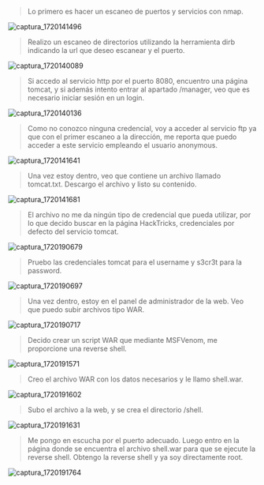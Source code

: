 >Lo primero es hacer un escaneo de puertos y servicios con nmap.

![captura_1720141496](https://github.com/user-attachments/assets/c9649731-4a99-45d8-9e56-47c051b349a3)
>Realizo un escaneo de directorios utilizando la herramienta dirb indicando la url que deseo escanear y el puerto.

![captura_1720140089](https://github.com/user-attachments/assets/36a20841-2e3a-44f2-a62f-23891586a98c)
>Si accedo al servicio http por el puerto 8080, encuentro una página tomcat, y si además intento entrar al apartado /manager, veo que es necesario iniciar sesión en un login.

![captura_1720140136](https://github.com/user-attachments/assets/e3b161df-4cc0-4065-9bf8-3153632e7662)
>Como no conozco ninguna credencial, voy a acceder al servicio ftp ya que con el primer escaneo a la dirección, me reporta que puedo acceder a este servicio empleando el usuario anonymous.

![captura_1720141641](https://github.com/user-attachments/assets/26300e34-ceaf-4be9-a862-d3fb3f950165)
>Una vez estoy dentro, veo que contiene un archivo llamado tomcat.txt.
>Descargo el archivo y listo su contenido.

![captura_1720141681](https://github.com/user-attachments/assets/03dd5bc7-6c26-4982-869c-29439b48c37a)
>El archivo no me da ningún tipo de credencial que pueda utilizar, por lo que decido buscar en la página HackTricks, credenciales por defecto del servicio tomcat.

![captura_1720190679](https://github.com/user-attachments/assets/9723f42b-c6c5-4629-bd50-37fa0e0cff09)
>Pruebo las credenciales tomcat para el username y s3cr3t para la password.

![captura_1720190697](https://github.com/user-attachments/assets/8596a9ab-3624-41a5-8e36-f8983639650d)
>Una vez dentro, estoy en el panel de administrador de la web. Veo que puedo subir archivos tipo WAR.

![captura_1720190717](https://github.com/user-attachments/assets/a22716c8-636d-45dc-8832-cd0548e3e06a)
>Decido crear un script WAR que mediante MSFVenom, me proporcione una reverse shell.

![captura_1720191571](https://github.com/user-attachments/assets/7b7e723b-37c8-4873-a6e7-12799f77e373)
>Creo el archivo WAR con los datos necesarios y le llamo shell.war.

![captura_1720191602](https://github.com/user-attachments/assets/f87399d5-46cc-4600-a5e6-2c63173ec5cb)
>Subo el archivo a la web, y se crea el directorio /shell.

![captura_1720191631](https://github.com/user-attachments/assets/1c0724ab-e1d1-4678-b320-9c619f6e3f89)
>Me pongo en escucha por el puerto adecuado.
>Luego entro en la página donde se encuentra el archivo shell.war para que se ejecute la reverse shell.
>Obtengo la reverse shell y ya soy directamente root.

![captura_1720191764](https://github.com/user-attachments/assets/e599e716-a104-497a-82d9-546e7ed9096e)
